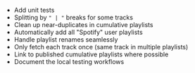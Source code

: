 - Add unit tests
- Splitting by `" | "` breaks for some tracks
- Clean up near-duplicates in cumulative playlists
- Automatically add all "Spotify" user playlists
- Handle playlist renames seamlessly
- Only fetch each track once (same track in multiple playlists)
- Link to published cumulative playlists where possible
- Document the local testing workflows
